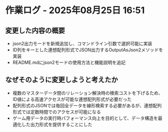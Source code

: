 # 作業ログ - 2025年08月25日 16:51

## 変更した内容の概要

- json2出力モードを新規追加し、コマンドライン引数で選択可能に実装
- ID列をキーとした連想配列形式でJSON出力するOutputAsJson2メソッドを実装
- README.mdにjson2モードの使用方法と機能説明を追記

## なぜそのように変更しようと考えたか

- 複数のマスターデータ間のリレーション解決時の検索コストを下げるため、ID値による高速アクセスが可能な連想配列形式が必要だった
- 配列形式のJSONでは毎回全データを線形検索する必要があるが、連想配列形式では定数時間でのアクセスが可能になる
- ゲーム用データの実行時パフォーマンス向上を目的として、データ構造を最適化した出力形式を提供することにした